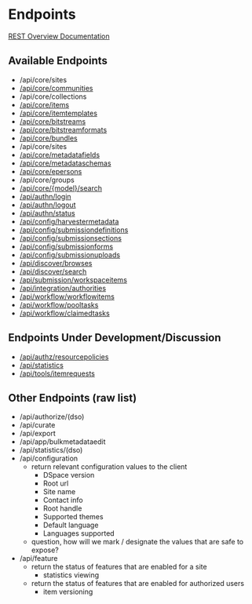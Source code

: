 # Endpoints
[REST Overview Documentation](README.md)

## Available Endpoints
* /api/core/sites
* [/api/core/communities](communities.md)
* /api/core/collections
* [/api/core/items](items.md)
* [/api/core/itemtemplates](itemtemplates.md)
* [/api/core/bitstreams](bitstreams.md)
* [/api/core/bitstreamformats](bitstreamformats.md)
* [/api/core/bundles](bundles.md)
* /api/core/sites
* [/api/core/metadatafields](metadatafields.md)
* [/api/core/metadataschemas](metadataschemas.md)
* [/api/core/epersons](epersons.md)
* /api/core/groups
* [/api/core/{model}/search](search-rels.md)
* [/api/authn/login](https://wiki.duraspace.org/display/DSPACE/REST+Authentication)
* [/api/authn/logout](https://wiki.duraspace.org/display/DSPACE/REST+Authentication)
* [/api/authn/status](https://wiki.duraspace.org/display/DSPACE/REST+Authentication)
* [/api/config/harvestermetadata](harvestermetadata.md)
* [/api/config/submissiondefinitions](submissiondefinitions.md)
* [/api/config/submissionsections](submissionsections.md)
* [/api/config/submissionforms](submissionforms.md)
* [/api/config/submissionuploads](submissionuploads.md)
* [/api/discover/browses](browses.md)
* [/api/discover/search](search-endpoint.md)
* [/api/submission/workspaceitems](workspaceitems.md)
* [/api/integration/authorities](authorities.md)
* [/api/workflow/workflowitems](workflowitems.md)
* [/api/workflow/pooltasks](pooltasks.md)
* [/api/workflow/claimedtasks](claimedtasks.md)

## Endpoints Under Development/Discussion
* [/api/authz/resourcepolicies](resourcepolicies.md)
* [/api/statistics](statistics.md)
* [/api/tools/itemrequests](item-requests.md)

## Other Endpoints (raw list)
* /api/authorize/(dso)
* /api/curate
* /api/export
* /api/app/bulkmetadataedit
* /api/statistics/(dso)
* /api/configuration
  * return relevant configuration values to the client
    * DSpace version
    * Root url
    * Site name
    * Contact info
    * Root handle
    * Supported themes
    * Default language
    * Languages supported
  * question, how will we mark / designate the values that are safe to expose?
* /api/feature
  * return the status of features that are enabled for a site
    * statistics viewing
  * return the status of features that are enabled for authorized users
    * item versioning
